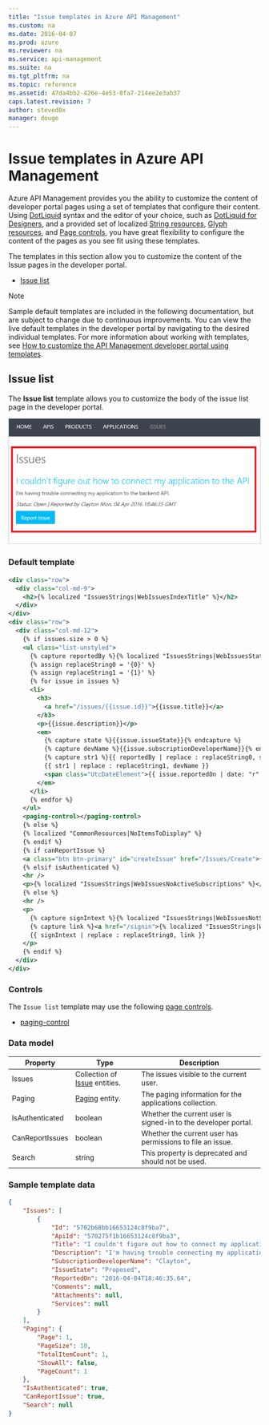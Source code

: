 ```yaml
---
title: "Issue templates in Azure API Management"
ms.custom: na
ms.date: 2016-04-07
ms.prod: azure
ms.reviewer: na
ms.service: api-management
ms.suite: na
ms.tgt_pltfrm: na
ms.topic: reference
ms.assetid: 47da4bb2-426e-4e53-8fa7-214ee2e3ab37
caps.latest.revision: 7
author: steved0x
manager: douge
---
```

# Issue templates in Azure API Management
Azure API Management provides you the ability to customize the content of developer portal pages using a set of templates that configure their content. Using [DotLiquid](http://dotliquidmarkup.org/) syntax and the editor of your choice, such as [DotLiquid for Designers](https://github.com/dotliquid/dotliquid/wiki/DotLiquid-for-Designers), and a provided set of localized [String resources](../APIManagementTemplates/Azure-API-Management-template-resources.md#strings), [Glyph resources](../APIManagementTemplates/Azure-API-Management-template-resources.md#glyphs), and [Page controls](../APIManagementTemplates/Azure-API-Management-page-controls.md), you have great flexibility to configure the content of the pages as you see fit using these templates.  
  
 The templates in this section allow you to customize the content of the Issue pages in the developer portal.  
  
-   [Issue list](#IssueList)  
  
> [!NOTE]
>  Sample default templates are included in the following documentation, but are subject to change due to continuous improvements. You can view the live default templates in the developer portal by navigating to the desired individual templates. For more information about working with templates, see [How to customize the API Management developer portal using templates](https://azure.microsoft.com/documentation/articles/api-management-developer-portal-templates/).  
  
##  <a name="IssueList"></a> Issue list  
 The **Issue list** template allows you to customize the body of the issue list page in the developer portal.  
  
 ![Issue List Developer Portal](../APIManagementTemplates/media/APIM-Issue-List-Developer-Portal.png "APIM Issue List Developer Portal")  
  
### Default template  
  
```xml  
<div class="row">  
  <div class="col-md-9">  
    <h2>{% localized "IssuesStrings|WebIssuesIndexTitle" %}</h2>  
  </div>  
</div>  
<div class="row">  
  <div class="col-md-12">  
    {% if issues.size > 0 %}  
    <ul class="list-unstyled">  
      {% capture reportedBy %}{% localized "IssuesStrings|WebIssuesStatusReportedBy" %}{% endcapture %}  
      {% assign replaceString0 = '{0}' %}  
      {% assign replaceString1 = '{1}' %}  
      {% for issue in issues %}  
      <li>  
        <h3>  
          <a href="/issues/{{issue.id}}">{{issue.title}}</a>  
        </h3>  
        <p>{{issue.description}}</p>  
        <em>  
          {% capture state %}{{issue.issueState}}{% endcapture %}  
          {% capture devName %}{{issue.subscriptionDeveloperName}}{% endcapture %}  
          {% capture str1 %}{{ reportedBy | replace : replaceString0, state }}{% endcapture %}  
          {{ str1 | replace : replaceString1, devName }}  
          <span class="UtcDateElement">{{ issue.reportedOn | date: "r" }}</span>  
        </em>  
      </li>  
      {% endfor %}  
    </ul>  
    <paging-control></paging-control>  
    {% else %}  
    {% localized "CommonResources|NoItemsToDisplay" %}  
    {% endif %}  
    {% if canReportIssue %}  
    <a class="btn btn-primary" id="createIssue" href="/Issues/Create">{% localized "IssuesStrings|WebIssuesReportIssueButton" %}</a>  
    {% elsif isAuthenticated %}  
    <hr />  
    <p>{% localized "IssuesStrings|WebIssuesNoActiveSubscriptions" %}</p>  
    {% else %}  
    <hr />  
    <p>  
      {% capture signIntext %}{% localized "IssuesStrings|WebIssuesNotSignin" %}{% endcapture %}  
      {% capture link %}<a href="/signin">{% localized "IssuesStrings|WebIssuesSignIn" %}</a>{% endcapture %}  
      {{ signIntext | replace : replaceString0, link }}  
    </p>  
    {% endif %}  
  </div>  
</div>  
```  
  
### Controls  
 The `Issue list` template may use the following [page controls](../APIManagementTemplates/Azure-API-Management-page-controls.md).  
  
-   [paging-control](../APIManagementTemplates/Azure-API-Management-page-controls.md#paging-control)  
  
### Data model  
  
|Property|Type|Description|  
|--------------|----------|-----------------|  
|Issues|Collection of [Issue](../APIManagementTemplates/Azure-API-Management-template-data-model-reference.md#Issue) entities.|The issues visible to the current user.|  
|Paging|[Paging](../APIManagementTemplates/Azure-API-Management-template-data-model-reference.md#Paging) entity.|The paging information for the applications collection.|  
|IsAuthenticated|boolean|Whether the current user is signed-in to the developer portal.|  
|CanReportIssues|boolean|Whether the current user has permissions to file an issue.|  
|Search|string|This property is deprecated and should not be used.|  
  
### Sample template data  
  
```json  
{  
    "Issues": [  
        {  
            "Id": "5702b68bb16653124c8f9ba7",  
            "ApiId": "570275f1b16653124c8f9ba3",  
            "Title": "I couldn't figure out how to connect my application to the API",  
            "Description": "I'm having trouble connecting my application to the backend API.",  
            "SubscriptionDeveloperName": "Clayton",  
            "IssueState": "Proposed",  
            "ReportedOn": "2016-04-04T18:46:35.64",  
            "Comments": null,  
            "Attachments": null,  
            "Services": null  
        }  
    ],  
    "Paging": {  
        "Page": 1,  
        "PageSize": 10,  
        "TotalItemCount": 1,  
        "ShowAll": false,  
        "PageCount": 1  
    },  
    "IsAuthenticated": true,  
    "CanReportIssue": true,  
    "Search": null  
}  
```